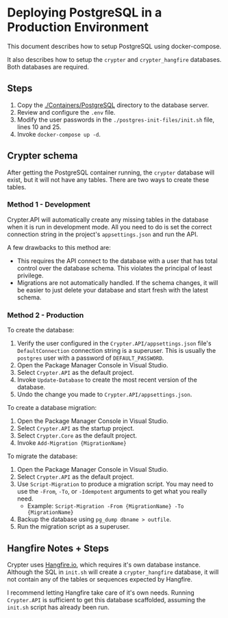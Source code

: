 # Deploying PostgreSQL in a Production Environment

This document describes how to setup PostgreSQL using docker-compose.

It also describes how to setup the `crypter` and `crypter_hangfire` databases.
Both databases are required.

## Steps

1. Copy the [./Containers/PostgreSQL](../../../Containers/PostgreSQL) directory to the database server.
2. Review and configure the `.env` file.
3. Modify the user passwords in the `./postgres-init-files/init.sh` file, lines 10 and 25.
4. Invoke `docker-compose up -d`.

## Crypter schema

After getting the PostgreSQL container running, the `crypter` database will exist, but it will not have any tables.
There are two ways to create these tables.

### Method 1 - Development

Crypter.API will automatically create any missing tables in the database when it is run in development mode.
All you need to do is set the correct connection string in the project's `appsettings.json` and run the API.

A few drawbacks to this method are:
* This requires the API connect to the database with a user that has total control over the database schema. This violates the principal of least privilege.
* Migrations are not automatically handled. If the schema changes, it will be easier to just delete your database and start fresh with the latest schema.

### Method 2 - Production

To create the database:

 1. Verify the user configured in the `Crypter.API/appsettings.json` file's `DefaultConnection` connection string is a superuser. This is usually the `postgres` user with a password of `DEFAULT_PASSWORD`.
 2. Open the Package Manager Console in Visual Studio.
 3. Select `Crypter.API` as the default project.
 4. Invoke `Update-Database` to create the most recent version of the database.
 5. Undo the change you made to `Crypter.API/appsettings.json`.

To create a database migration:

 1. Open the Package Manager Console in Visual Studio.
 2. Select `Crypter.API` as the startup project.
 3. Select `Crypter.Core` as the default project.
 4. Invoke `Add-Migration {MigrationName}`

To migrate the database:

 1. Open the Package Manager Console in Visual Studio.
 2. Select `Crypter.API` as the default project.
 3. Use `Script-Migration` to produce a migration script. You may need to use the `-From`, `-To`, or `-Idempotent` arguments to get what you really need.
    * Example: `Script-Migration -From {MigrationName} -To {MigrationName}`
 4. Backup the database using `pg_dump dbname > outfile`.
 5. Run the migration script as a superuser.

## Hangfire Notes + Steps

Crypter uses [Hangfire.io](https://www.hangfire.io/), which requires it's own database instance.
Although the SQL in `init.sh` will create a `crypter_hangfire` database, it will not contain any of the tables or sequences expected by Hangfire.

I recommend letting Hangfire take care of it's own needs.
Running `Crypter.API` is sufficient to get this database scaffolded, assuming the `init.sh` script has already been run.
